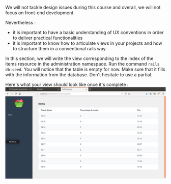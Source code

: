 We will not tackle design issues during this course and overall, we will not focus on front-end development.

Nevertheless :
   * it is important to have a basic understanding of UX conventions in order to deliver practical functionalities
   * it is important to know how to articulate views in your projects and how to structure them in a conventional rails way

In this section, we will write the view corresponding to the index of the items resource in the administration namespace.
Run the command `rails db:seed`.
You will notice that the table is empty for now. 
Make sure that it fills with the information from the database. Don't hesitate to use a partial.

Here's what your view should look like once it's complete : 
![Views correction](./view.png)
